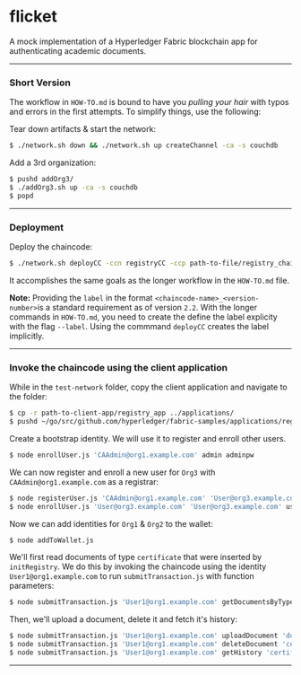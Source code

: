 # flicket

A mock implementation of a Hyperledger Fabric blockchain app for authenticating academic documents.

***


### Short Version

The workflow in `HOW-TO.md` is bound to have you *pulling your hair* with typos and errors in the first attempts. To simplify things, use the following:

Tear down artifacts & start the network:

```bash
$ ./network.sh down && ./network.sh up createChannel -ca -s couchdb
```

Add a 3rd organization:

```bash
$ pushd addOrg3/
$ ./addOrg3.sh up -ca -s couchdb
$ popd
```


***

### Deployment

Deploy the chaincode:

```bash
$ ./network.sh deployCC -ccn registryCC -ccp path-to-file/registry_chaincode -ccl javascript -ccv 1.0 -cci initRegistry
```

It accomplishes the same goals as the longer workflow in the `HOW-TO.md` file.

**Note:** Providing the `label` in the format `<chaincode-name>_<version-number>`is a standard requirement as of version `2.2`. With the longer commands in `HOW-TO.md`, you need to create the define the label explicity with the flag `--label`. Using the commmand `deployCC` creates the label implicitly.

***

### Invoke the chaincode using the client application

While in the `test-network` folder, copy the client application and navigate to the folder:

```bash
$ cp -r path-to-client-app/registry_app ../applications/
$ pushd ~/go/src/github.com/hyperledger/fabric-samples/applications/registry_app
```

Create a bootstrap identity. We will use it to register and enroll other users.

```bash
$ node enrollUser.js 'CAAdmin@org1.example.com' admin adminpw
```

We can now register and enroll a new user for `Org3` with `CAAdmin@org1.example.com` as a registrar:

```bash
$ node registerUser.js 'CAAdmin@org1.example.com' 'User@org3.example.com' '{"secret": "userpw"}'
$ node enrollUser.js 'User@org3.example.com' 'User@org3.example.com' userpw
```

Now we can add identities for `Org1` & `Org2` to the wallet:
```bash
$ node addToWallet.js
```

We'll first read documents of type `certificate` that were inserted by `initRegistry`. We do this by invoking the chaincode using the identity `User1@org1.example.com` to run `submitTransaction.js` with function parameters:

```bash
$ node submitTransaction.js 'User1@org1.example.com' getDocumentsByType 'certificate'
```

Then, we'll upload a document, delete it and fetch it's history:

```bash
$ node submitTransaction.js 'User1@org1.example.com' uploadDocument 'doc-3' 'Just Another School' 'Yet Another Comp-Sci Student' 'Good Guy'
$ node submitTransaction.js 'User1@org1.example.com' deleteDocument 'certificate' 'doc-3'
$ node submitTransaction.js 'User1@org1.example.com' getHistory 'certificate' 'doc-3'
```

***